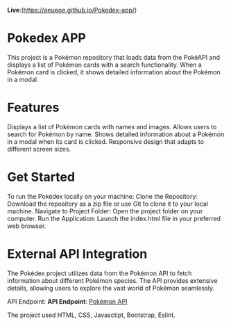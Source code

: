 **Live**:(https://aeueoe.github.io/Pokedex-app/)


# Pokedex APP

This project is a Pokémon repository that loads data from the PokéAPI and displays a list of Pokémon cards with a search functionality. When a Pokémon card is clicked, it shows detailed information about the Pokémon in a modal.

# Features

Displays a list of Pokémon cards with names and images.
Allows users to search for Pokémon by name.
Shows detailed information about a Pokémon in a modal when its card is clicked.
Responsive design that adapts to different screen sizes.

# Get Started

To run the Pokédex locally on your machine:
Clone the Repository: Download the repository as a zip file or use Git to clone it to your local machine.
Navigate to Project Folder: Open the project folder on your computer.
Run the Application: Launch the index.html file in your preferred web browser.

# External API Integration

The Pokédex project utilizes data from the Pokémon API to fetch information about different Pokémon species. The API provides extensive details, allowing users to explore the vast world of Pokémon seamlessly.

API Endpoint: **API Endpoint**: [Pokémon API](https://pokeapi.co/api/v2/pokemon/)

The project used HTML, CSS, Javasctipt, Bootstrap, Eslint.
